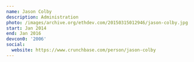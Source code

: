 ```yaml
---
name: Jason Colby
description: Administration
photo: /images/archive.org/ethdev.com/20150315012946/jason-colby.jpg
start: Jan 2014
end: Jan 2016
devcon0: '2006'
social:
  website: https://www.crunchbase.com/person/jason-colby
---
```

